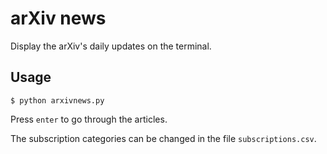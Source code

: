 # arXiv news

Display the arXiv's daily updates on the terminal.

## Usage

`$ python arxivnews.py`

Press `enter` to go through the articles.

The subscription categories can be changed in the file `subscriptions.csv`.
